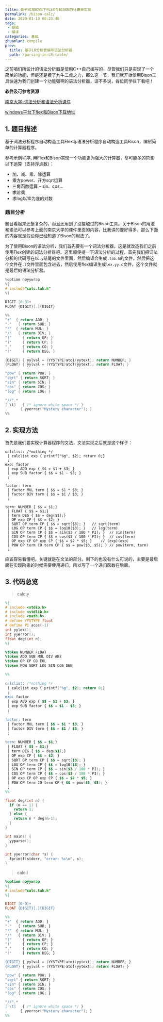 ```yaml
---
title: 基于WINDOWS下FLEX与BISON的计算器实现
permalink: /bison-calc/
date: 2020-01-10 00:23:48
tags: 
 - 基础
 - 编译
categories: 基础
zhuanlan: compile
prev:
  title: 基于LR分析表编写语法分析器
  path: /parsing-in-LR-table/
---
```


之前咱们所设计的语法分析器是使用C++自己编写的，尽管我们只是实现了一个简单的功能，但是还是费了九牛二虎之力，那么这一节，我们就开始使用Bison工具快速为我们创建一个功能强啊的语法分析器，话不多说，各位同学往下看吧！

<!-- more -->

**软件及可参考资源**

[南京大学-词法分析和语法分析课件](https://cs.nju.edu.cn/daixinyu/1006.pdf)

[windows平台下flex和Bison下载地址](https://sourceforge.net/projects/winflexbison/)

## 1. 题目描述

基于词法分析程序自动构造工具Flex与语法分析程序自动构造工具Bison，编制简单的计算器程序。

参考示例程序, 用Flex和Bison实现一个功能更为强大的计算器，尽可能多的包含以下运算（支持浮点数）：

- 加、减、乘、除运算
- 乘方power、开方sqrt运算
-  三角函数运算 – sin、cos...
- 求阶乘
- 求log以10为底的对数

### 题目分析

题目看起来还挺复杂的，而且还用到了没接触过的Bison工具。关于Bison的用法和语法可以参考上面的南京大学的课件里面的内容，比我讲的要好得多。那么下面的内容就是假设你已经知道了Bison的用法了。

为了使用Bison的语法分析，我们首先要有一个词法分析器，这是就改造我们之前使用Flex创建的词法分析器吧。这里顺便提一下语法分析的过程，首先我们把词法分析的代码写在以`.y`结尾的文件里面，然后编译会生成`.tab.h`的文件，然后把这个文件在`.l`文件里面包含进去，然后使用flex编译生成`lex.yy.c`文件，这个文件就是最后的语法分析器。

```c
%option noyywrap
%{
# include"calc.tab.h"
%}

DIGIT [0-9]+
FLOAT {DIGIT}[.]{DIGIT}

%%
"+"  { return ADD; }
"-"   { return SUB; }
"*"  { return MUL; }
"/"   { return DIV; }
"("     { return OP; }
")"     { return CP; }
","     { return CO; }
"!"     { return DEG; }

{DIGIT} { yylval = (YYSTYPE)atoi(yytext); return NUMBER; }
{FLOAT} { yylval = (YYSTYPE)atof(yytext); return FLOAT; }

"pow" { return POW; }
"sqrt" { return SQRT; }
"sin" { return SIN; }
"cos" { return COS; }
"log" { return LOG; }

"//".* 
[ \t]   { /* ignore white space */ }
.      { yyerror("Mystery character"); }
%%
```

## 2. 实现方法

首先是我们要实现计算器程序的文法，文法实现之后就是这个样子：

```
calclist: /*nothing */ 
 | calclist exp { printf("%g", $2); return 0;}
 ;
exp: factor
 | exp ADD exp { $$ = $1 + $3; }
 | exp SUB factor { $$ = $1 - $3; }
 ;
 
factor: term
 | factor MUL term { $$ = $1 * $3; }
 | factor DIV term { $$ = $1 / $3; }
 ;
 
term: NUMBER { $$ = $1;}
 | FLOAT { $$ = $1;}
 | term DEG { $$ = deg($1);}
 | OP exp CP { $$ = $2; }
 | SQRT OP term CP { $$ = sqrt($3); }	// sqrt(term)
 | LOG OP term CP { $$ = log10($3); }	// log(term)
 | SIN OP term CP { $$ = sin($3 / 180 * PI); }	// sin(term)
 | COS OP term CP { $$ = cos($3 / 180 * PI); }	// cos(term)
 | OP exp CP OP exp CP { $$ = $2 * $5; }	// (exp)(exp)
 | POW OP term CO term CP { $$ = pow($3, $5); }	// pow(term, term)
 ;
```

应该容易看懂吧，关键就是在文法的部分。剩下的也没有什么可说的，主要是最后面在实现阶乘的时候需要使用递归，所以写了一个递归函数在后面。

## 3. 代码总览

> calc.y

```y
%{
# include <stdio.h>
# include <stdlib.h>
# include <math.h>
# define YYSTYPE float
# define PI acos(-1)
int yylex();
int yyerror();
float deg(int n);
%}

%token NUMBER FLOAT
%token ADD SUB MUL DIV ABS
%token OP CP CO EOL
%token POW SQRT LOG SIN COS DEG

%%
 
calclist: /*nothing */ 
 | calclist exp { printf("%g", $2); return 0;}
 ;
exp: factor
 | exp ADD exp { $$ = $1 + $3; }
 | exp SUB factor { $$ = $1 - $3; }
 ;
 
factor: term
 | factor MUL term { $$ = $1 * $3; }
 | factor DIV term { $$ = $1 / $3; }
 ;
 
term: NUMBER { $$ = $1;}
 | FLOAT { $$ = $1;}
 | term DEG { $$ = deg($1);}
 | OP exp CP { $$ = $2; }
 | SQRT OP term CP { $$ = sqrt($3); }
 | LOG OP term CP { $$ = log10($3); }
 | SIN OP term CP { $$ = sin($3 / 180 * PI); }
 | COS OP term CP { $$ = cos($3 / 180 * PI); }
 | OP exp CP OP exp CP { $$ = $2 * $5; }
 | POW OP term CO term CP { $$ = pow($3, $5); }
 ;
%%

float deg(int n) {
  if (n == 1) {
    return 1;
  } else {
    return n * deg(n-1);
  }
}

int main() {
  yyparse();
}
 
int yyerror(char *s) {
  fprintf(stderr, "error: %s\n", s);
}
```

> calc.l

```l
%option noyywrap
%{
# include"calc.tab.h"
%}

DIGIT [0-9]+
FLOAT {DIGIT}[.]{DIGIT}

%%
"+"  { return ADD; }
"-"   { return SUB; }
"*"  { return MUL; }
"/"   { return DIV; }
"("     { return OP; }
")"     { return CP; }
","     { return CO; }
"!"     { return DEG; }

{DIGIT} { yylval = (YYSTYPE)atoi(yytext); return NUMBER; }
{FLOAT} { yylval = (YYSTYPE)atof(yytext); return FLOAT; }

"pow" { return POW; }
"sqrt" { return SQRT; }
"sin" { return SIN; }
"cos" { return COS; }
"log" { return LOG; }

"//".* 
[ \t]   { /* ignore white space */ }
.      { yyerror("Mystery character"); }
%%
```
